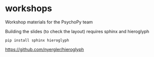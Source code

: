 # workshops
Workshop materials for the PsychoPy team

Building the slides (to check the layout) requires sphinx and hieroglyph

    pip install sphinx hieroglyph

https://github.com/nyergler/hieroglyph
